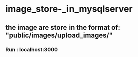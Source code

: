 # image_store-_in_mysqlserver
## the image are store in the format of: "public/images/upload_images/"
### Run : localhost:3000

